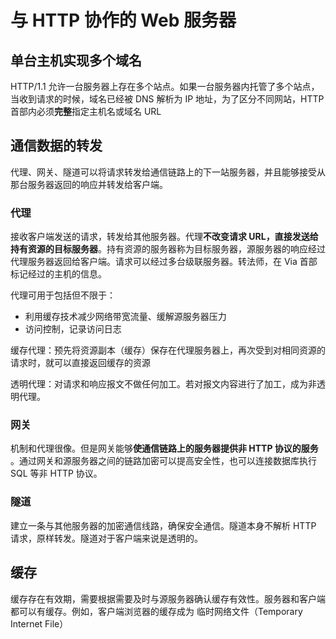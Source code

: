 # 与 HTTP 协作的 Web 服务器
## 单台主机实现多个域名
HTTP/1.1 允许一台服务器上存在多个站点。如果一台服务器内托管了多个站点，当收到请求的时候，域名已经被 DNS 解析为 IP 地址，为了区分不同网站，HTTP 首部内必须**完整**指定主机名或域名 URL

## 通信数据的转发
代理、网关、隧道可以将请求转发给通信链路上的下一站服务器，并且能够接受从那台服务器返回的响应并转发给客户端。
### 代理
接收客户端发送的请求，转发给其他服务器。代理**不改变请求 URL，直接发送给持有资源的目标服务器**。持有资源的服务器称为目标服务器，源服务器的响应经过代理服务器返回给客户端。请求可以经过多台级联服务器。转法师，在 Via 首部标记经过的主机的信息。

代理可用于包括但不限于：
+ 利用缓存技术减少网络带宽流量、缓解源服务器压力
+ 访问控制，记录访问日志

缓存代理：预先将资源副本（缓存）保存在代理服务器上，再次受到对相同资源的请求时，就可以直接返回缓存的资源

透明代理：对请求和响应报文不做任何加工。若对报文内容进行了加工，成为非透明代理。
### 网关
机制和代理很像。但是网关能够**使通信链路上的服务器提供非 HTTP 协议的服务**
。通过网关和源服务器之间的链路加密可以提高安全性，也可以连接数据库执行 SQL 等非 HTTP 协议。
### 隧道
建立一条与其他服务器的加密通信线路，确保安全通信。隧道本身不解析 HTTP 请求，原样转发。隧道对于客户端来说是透明的。

## 缓存
缓存存在有效期，需要根据需要及时与源服务器确认缓存有效性。服务器和客户端都可以有缓存。例如，客户端浏览器的缓存成为 临时网络文件（Temporary Internet File）
